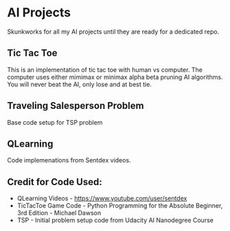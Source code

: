 # AI Projects

Skunkworks for all my AI projects until they are ready for a dedicated repo.

## Tic Tac Toe
This is an implementation of tic tac toe with human vs computer. The computer uses either mimimax or minimax alpha beta pruning AI algorithms. 
You will never beat the AI, only lose and at best tie.

## Traveling Salesperson Problem
Base code setup for TSP problem

## QLearning
Code implemenations from Sentdex videos.

## Credit for Code Used:
* QLearning Videos - https://www.youtube.com/user/sentdex
* TicTacToe Game Code - Python Programming for the Absolute Beginner, 3rd Edition - Michael Dawson
* TSP - Initial problem setup code from Udacity AI Nanodegree Course